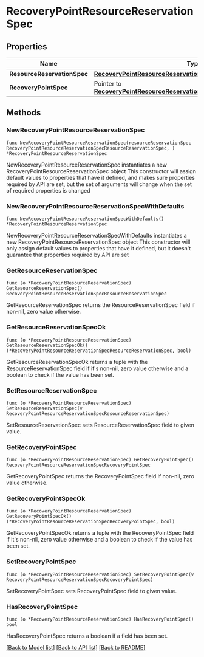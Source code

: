 # RecoveryPointResourceReservationSpec

## Properties

Name | Type | Description | Notes
------------ | ------------- | ------------- | -------------
**ResourceReservationSpec** | [**RecoveryPointResourceReservationSpecResourceReservationSpec**](RecoveryPointResourceReservationSpecResourceReservationSpec.md) |  | 
**RecoveryPointSpec** | Pointer to [**RecoveryPointResourceReservationSpecRecoveryPointSpec**](RecoveryPointResourceReservationSpecRecoveryPointSpec.md) |  | [optional] 

## Methods

### NewRecoveryPointResourceReservationSpec

`func NewRecoveryPointResourceReservationSpec(resourceReservationSpec RecoveryPointResourceReservationSpecResourceReservationSpec, ) *RecoveryPointResourceReservationSpec`

NewRecoveryPointResourceReservationSpec instantiates a new RecoveryPointResourceReservationSpec object
This constructor will assign default values to properties that have it defined,
and makes sure properties required by API are set, but the set of arguments
will change when the set of required properties is changed

### NewRecoveryPointResourceReservationSpecWithDefaults

`func NewRecoveryPointResourceReservationSpecWithDefaults() *RecoveryPointResourceReservationSpec`

NewRecoveryPointResourceReservationSpecWithDefaults instantiates a new RecoveryPointResourceReservationSpec object
This constructor will only assign default values to properties that have it defined,
but it doesn't guarantee that properties required by API are set

### GetResourceReservationSpec

`func (o *RecoveryPointResourceReservationSpec) GetResourceReservationSpec() RecoveryPointResourceReservationSpecResourceReservationSpec`

GetResourceReservationSpec returns the ResourceReservationSpec field if non-nil, zero value otherwise.

### GetResourceReservationSpecOk

`func (o *RecoveryPointResourceReservationSpec) GetResourceReservationSpecOk() (*RecoveryPointResourceReservationSpecResourceReservationSpec, bool)`

GetResourceReservationSpecOk returns a tuple with the ResourceReservationSpec field if it's non-nil, zero value otherwise
and a boolean to check if the value has been set.

### SetResourceReservationSpec

`func (o *RecoveryPointResourceReservationSpec) SetResourceReservationSpec(v RecoveryPointResourceReservationSpecResourceReservationSpec)`

SetResourceReservationSpec sets ResourceReservationSpec field to given value.


### GetRecoveryPointSpec

`func (o *RecoveryPointResourceReservationSpec) GetRecoveryPointSpec() RecoveryPointResourceReservationSpecRecoveryPointSpec`

GetRecoveryPointSpec returns the RecoveryPointSpec field if non-nil, zero value otherwise.

### GetRecoveryPointSpecOk

`func (o *RecoveryPointResourceReservationSpec) GetRecoveryPointSpecOk() (*RecoveryPointResourceReservationSpecRecoveryPointSpec, bool)`

GetRecoveryPointSpecOk returns a tuple with the RecoveryPointSpec field if it's non-nil, zero value otherwise
and a boolean to check if the value has been set.

### SetRecoveryPointSpec

`func (o *RecoveryPointResourceReservationSpec) SetRecoveryPointSpec(v RecoveryPointResourceReservationSpecRecoveryPointSpec)`

SetRecoveryPointSpec sets RecoveryPointSpec field to given value.

### HasRecoveryPointSpec

`func (o *RecoveryPointResourceReservationSpec) HasRecoveryPointSpec() bool`

HasRecoveryPointSpec returns a boolean if a field has been set.


[[Back to Model list]](../README.md#documentation-for-models) [[Back to API list]](../README.md#documentation-for-api-endpoints) [[Back to README]](../README.md)


